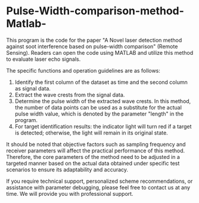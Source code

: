 # Pulse-Width-comparison-method-Matlab-
This program is the code for the paper "A Novel laser detection method against soot interference based on pulse-width comparison" (Remote Sensing). Readers can open the code using MATLAB and utilize this method to evaluate laser echo signals.

The specific functions and operation guidelines are as follows:

1. Identify the first column of the dataset as time and the second column as signal data.
2. Extract the wave crests from the signal data.
3. Determine the pulse width of the extracted wave crests. In this method, the number of data points can be used as a substitute for the actual pulse width value, which is denoted by the parameter "length" in the program.
4. For target identification results: the indicator light will turn red if a target is detected; otherwise, the light will remain in its original state.

It should be noted that objective factors such as sampling frequency and receiver parameters will affect the practical performance of this method. Therefore, the core parameters of the method need to be adjusted in a targeted manner based on the actual data obtained under specific test scenarios to ensure its adaptability and accuracy.

If you require technical support, personalized scheme recommendations, or assistance with parameter debugging, please feel free to contact us at any time. We will provide you with professional support.
